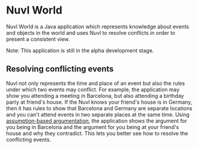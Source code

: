 Nuvl World
==========

Nuvl World is a Java application which represents knowledge about events and objects in
the world and uses Nuvl to resolve conflicts in order to present a consistent view.

Note: This application is still in the alpha development stage.

Resolving conflicting events
----------------------------

Nuvl not only represents the time and place of an event but also the rules under which two events may conflict.
For example, the application may show you attending a meeting in Barcelona, but also attending a
birthday party at friend's house. If the Nuvl knows your friend's house is in Germany,
then it has rules to show that Barcelona and Germany are separate locations and you can't attend events in two separate places at the same time. Using
[assumption-based argumentation](http://www.doc.ic.ac.uk/%7Eft/publications.html), the application
shows the argument for you being in Barcelona and the argument for you being at your friend's house
and why they contradict. This lets you better see how to resolve the conflicting events.
